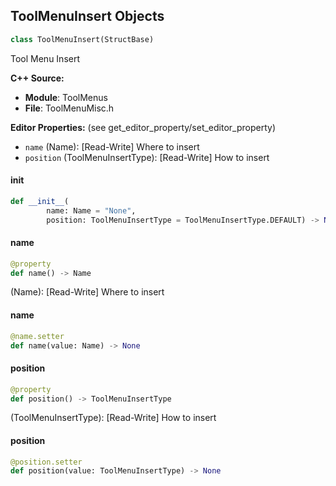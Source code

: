 ## ToolMenuInsert Objects

```python
class ToolMenuInsert(StructBase)
```

Tool Menu Insert

**C++ Source:**

- **Module**: ToolMenus
- **File**: ToolMenuMisc.h

**Editor Properties:** (see get_editor_property/set_editor_property)

- ``name`` (Name):  [Read-Write] Where to insert
- ``position`` (ToolMenuInsertType):  [Read-Write] How to insert

<a id="unreal.ToolMenuInsert.__init__"></a>

#### __init__

```python
def __init__(
        name: Name = "None",
        position: ToolMenuInsertType = ToolMenuInsertType.DEFAULT) -> None
```

<a id="unreal.ToolMenuInsert.name"></a>

#### name

```python
@property
def name() -> Name
```

(Name):  [Read-Write] Where to insert

<a id="unreal.ToolMenuInsert.name"></a>

#### name

```python
@name.setter
def name(value: Name) -> None
```

<a id="unreal.ToolMenuInsert.position"></a>

#### position

```python
@property
def position() -> ToolMenuInsertType
```

(ToolMenuInsertType):  [Read-Write] How to insert

<a id="unreal.ToolMenuInsert.position"></a>

#### position

```python
@position.setter
def position(value: ToolMenuInsertType) -> None
```

<a id="unreal.ToolMenuOwner"></a>